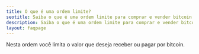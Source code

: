 ```yaml
---
title: O que é uma ordem limite?
seotitle: Saiba o que é uma ordem limite para comprar e vender bitcoin.
description: Saiba o que é uma ordem limite para comprar e vender bitcoin.
layout: faqpage
---
```

Nesta ordem você limita o valor que deseja receber ou pagar por bitcoin.
